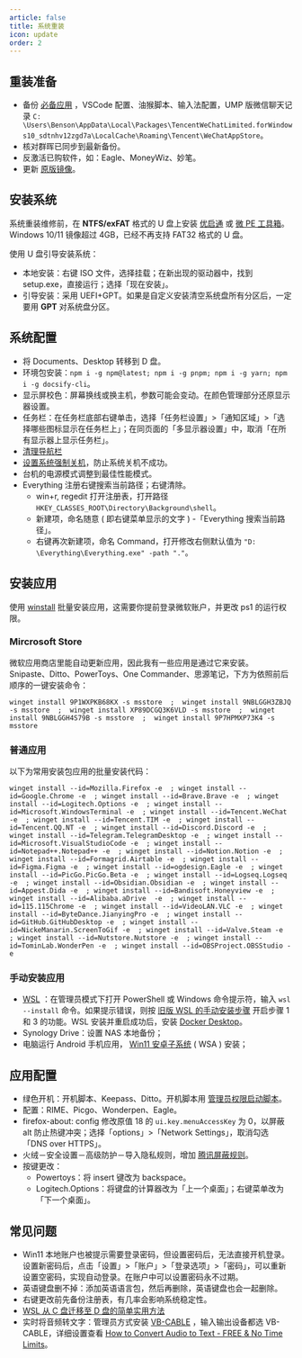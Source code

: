 ```yaml
---
article: false
title: 系统重装
icon: update
order: 2
---
```


## 重装准备

- 备份 [必备应用](https://newzone.top/apps/Applist.html) ，VSCode 配置、油猴脚本、输入法配置，UMP 版微信聊天记录 `C: \Users\Benson\AppData\Local\Packages\TencentWeChatLimited.forWindows10_sdtnhv12zgd7a\LocalCache\Roaming\Tencent\WeChatAppStore`。
- 核对群晖已同步到最新备份。
- 反激活已购软件，如：Eagle、MoneyWiz、妙笔。
- 更新 [原版镜像](https://www.microsoft.com/zh-cn/software-download/windows11)。

## 安装系统

系统重装维修前，在 **NTFS/exFAT** 格式的 U 盘上安装 [优启通](https://www.itsk.com/thread-428078-1-1.html) 或 [微 PE 工具箱](https://www.wepe.com.cn/)。Windows 10/11 镜像超过 4GB，已经不再支持 FAT32 格式的 U 盘。

使用 U 盘引导安装系统：

- 本地安装：右键 ISO 文件，选择挂载；在新出现的驱动器中，找到 setup.exe，直接运行；选择「现在安装」。
- 引导安装：采用 UEFI+GPT。如果是自定义安装清空系统盘所有分区后，一定要用 **GPT** 对系统盘分区。

## 系统配置

- 将 Documents、Desktop 转移到 D 盘。
- 环境包安装：`npm i -g npm@latest; npm i -g pnpm; npm i -g yarn; npm i -g docsify-cli`。
- 显示屏校色：屏幕换线或换主机，参数可能会变动。在颜色管理部分还原显示器设置。
- 任务栏：在任务栏底部右键单击，选择「任务栏设置」>「通知区域」>「选择哪些图标显示在任务栏上」；在同页面的「多显示器设置」中，取消「在所有显示器上显示任务栏」。
- [清理导航栏](https://zhuanlan.zhihu.com/p/25942015)
- [设置系统强制关机](https://newzone.top/posts/2017-09-02-forced_shutdown.html)，防止系统关机不成功。
- 台机的电源模式调整到最佳性能模式。
- Everything 注册右键搜索当前路径；右键清除。
  - win+r, regedit 打开注册表，打开路径 `HKEY_CLASSES_ROOT\Directory\Background\shell`。
  - 新建项，命名随意 ( 即右键菜单显示的文字 ) -「Everything 搜索当前路径」。
  - 右键再次新建项，命名 Command，打开修改右侧默认值为 `"D: \Everything\Everything.exe" -path "."`。

## 安装应用

使用 [winstall](https://newzone.top/posts/2022-03-21-winget_the_strongest_software_manager_for_windows.html) 批量安装应用，这需要你提前登录微软账户，并更改 ps1 的运行权限。

### Mircrosoft Store

微软应用商店里能自动更新应用，因此我有一些应用是通过它来安装。Snipaste、Ditto、PowerToys、One Commander、思源笔记，下方为依照前后顺序的一键安装命令：

```shell
winget install 9P1WXPKB68KX -s msstore  ;  winget install 9NBLGGH3ZBJQ -s msstore  ;  winget install XP89DCGQ3K6VLD -s msstore  ;  winget install 9NBLGGH4S79B -s msstore  ;  winget install 9P7HPMXP73K4 -s msstore
```

### 普通应用

以下为常用安装包应用的批量安装代码：

```shell
winget install --id=Mozilla.Firefox -e  ; winget install --id=Google.Chrome -e  ; winget install --id=Brave.Brave -e  ; winget install --id=Logitech.Options -e  ; winget install --id=Microsoft.WindowsTerminal -e  ; winget install --id=Tencent.WeChat -e  ; winget install --id=Tencent.TIM -e  ; winget install --id=Tencent.QQ.NT -e  ; winget install --id=Discord.Discord -e  ; winget install --id=Telegram.TelegramDesktop -e  ; winget install --id=Microsoft.VisualStudioCode -e  ; winget install --id=Notepad++.Notepad++ -e  ; winget install --id=Notion.Notion -e  ; winget install --id=Formagrid.Airtable -e  ; winget install --id=Figma.Figma -e  ; winget install --id=ogdesign.Eagle -e  ; winget install --id=PicGo.PicGo.Beta -e  ; winget install --id=Logseq.Logseq -e  ; winget install --id=Obsidian.Obsidian -e  ; winget install --id=Appest.Dida -e  ; winget install --id=Bandisoft.Honeyview -e  ; winget install --id=Alibaba.aDrive  -e  ; winget install --id=115.115Chrome -e  ; winget install --id=VideoLAN.VLC -e  ; winget install --id=ByteDance.JianyingPro -e  ; winget install --id=GitHub.GitHubDesktop -e  ; winget install --id=NickeManarin.ScreenToGif -e  ; winget install --id=Valve.Steam -e  ; winget install --id=Nutstore.Nutstore -e  ; winget install --id=TominLab.WonderPen -e  ; winget install --id=OBSProject.OBSStudio -e
```

### 手动安装应用

- [WSL](https://learn.microsoft.com/zh-cn/windows/wsl/install#install-wsl-command) ：在管理员模式下打开 PowerShell 或 Windows 命令提示符，输入 `wsl --install` 命令。如果提示错误，则按 [旧版 WSL 的手动安装步骤](https://learn.microsoft.com/zh-cn/windows/wsl/install-manual#step-1---enable-the-windows-subsystem-for-linux) 开启步骤 1 和 3 的功能。WSL 安装并重启成功后，安装 [Docker Desktop](https://docs.docker.com/get-docker/)。
- Synology Drive：设置 NAS 本地备份；
- 电脑运行 Android 手机应用， [Win11 安卓子系统](https://www.iplaysoft.com/win11-wsa.html) ( WSA ) 安装；

## 应用配置

- 绿色开机：开机脚本、Keepass、Ditto。开机脚本用 [管理员权限启动脚本](../code/AutoHotkey.html#管理员权限运行脚本)。
- 配置：RIME、Picgo、Wonderpen、Eagle。
- firefox-about: config 修改原值 18 的 `ui.key.menuAccessKey` 为 0，以屏蔽 alt 防止热键冲突；选择「options」>「Network Settings」，取消勾选「DNS over HTTPS」。
- 火绒－安全设置－高级防护－导入隐私规则，增加 [腾讯屏蔽规则](https://github.com/tutugreen/Huorong-Rules/tree/main/Tencent)。
- 按键更改：
  - Powertoys：将 insert 键改为 backspace。
  - Logitech.Options：将键盘的计算器改为「上一个桌面」；右键菜单改为「下一个桌面」。

## 常见问题

- Win11 本地账户也被提示需要登录密码，但设置密码后，无法直接开机登录。设置新密码后，点击「设置」>「账户」>「登录选项」>「密码」，可以重新设置空密码，实现自动登录。在账户中可以设置密码永不过期。
- 英语键盘删不掉：添加英语语言包，然后再删除，英语键盘也会一起删除。
- 右键更改前先备份注册表，有几率会影响系统稳定性。
- [WSL 从 C 盘迁移至 D 盘的简单实用方法](https://dandelioncloud.cn/article/details/1569126817577791489)
- 实时将音频转文字：管理员方式安装 [VB-CABLE](https://vb-audio.com/Cable/) ，输入输出设备都选 VB-CABLE，详细设置查看 [How to Convert Audio to Text - FREE & No Time Limits](https://www.youtube.com/watch?v=1DsrniDGOJQ)。
